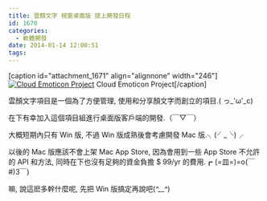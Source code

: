 ```yaml
---
title: 雲顏文字 視窗桌面版 提上開發日程
id: 1670
categories:
  - 軟體開發
date: 2014-01-14 12:00:51
tags:
---
```


[caption id="attachment_1671" align="alignnone" width="246"][![Cloud Emoticon Project](/wp-content/uploads/2014/01/CElogoW.gif)](/wp-content/uploads/2014/01/CElogoW.gif) Cloud Emoticon Project[/caption]

雲顏文字項目是一個為了方便管理, 使用和分享顏文字而創立的項目.( っ_'ω'_c)

在下有幸加入這個項目組進行桌面版客戶端的開發.（￣▽￣）

大概短期內只有 Win 版, 不過 Win 版成熟後會考慮開發 Mac 版.╮(╯_╰)╭

以後的 Mac 版應該不會上架 Mac App Store, 因為會用到一些 App Store 不允許的 API 和方法, 同時在下也沒有足夠的資金負擔 $ 99/yr 的費用.┏ (=皿=)=o(￣#)3￣)

嘛, 說這麽多幹什麼呢, 先把 Win 版搞定再說吧(*^__^*)
